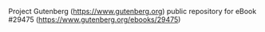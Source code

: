 Project Gutenberg (https://www.gutenberg.org) public repository for eBook #29475 (https://www.gutenberg.org/ebooks/29475)
